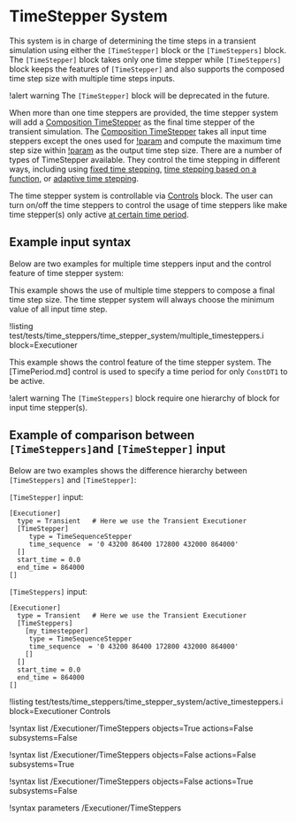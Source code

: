 # TimeStepper System

This system is in charge of determining the time steps in a transient simulation using either the `[TimeStepper]` block or the `[TimeSteppers]` block. The `[TimeStepper]` block takes only one time stepper while `[TimeSteppers]` block keeps the features of `[TimeStepper]` and also supports the composed time step size with multiple time steps inputs.

!alert warning
The `[TimeStepper]` block will be deprecated in the future.

When more than one time steppers are provided, the time stepper system will add a [Composition TimeStepper](timesteppers/CompositionDT.md) as the final time stepper of the transient simulation. The [Composition TimeStepper](timesteppers/CompositionDT.md) takes all input time steppers except the ones used for [!param](/Executioner/TimeSteppers/lower_bound) and compute the maximum time step size within [!param](/Executioner/TimeSteppers/lower_bound) as the output time step size. There are a number of types of TimeStepper available. They control the time stepping in different ways, including using [fixed time stepping](ConstantDT.md), [time stepping based on a function](FunctionDT.md), or [adaptive time stepping](IterationAdaptiveDT.md).

The time stepper system is controllable via [Controls](syntax/Controls/index.md) block. The user can turn on/off the time steppers to control the usage of time steppers like make time stepper(s) only active [at certain time period](TimePeriod.md).

## Example input syntax

Below are two examples for multiple time steppers input and the control feature of time stepper system:

This example shows the use of multiple time steppers to compose a final time step size. The time stepper system will always choose the minimum value of all input time step.

!listing test/tests/time_steppers/time_stepper_system/multiple_timesteppers.i block=Executioner

This example shows the control feature of the time stepper system. The [TimePeriod.md] control is used to specify a time period for only `ConstDT1` to be active.

!alert warning
The `[TimeSteppers]` block require one hierarchy of block for input time stepper(s).

## Example of comparison between `[TimeSteppers]`and `[TimeStepper]` input

Below are two examples shows the difference hierarchy between `[TimeSteppers]` and `[TimeStepper]`:

`[TimeStepper]` input:
```
[Executioner]
  type = Transient   # Here we use the Transient Executioner
  [TimeStepper]
     type = TimeSequenceStepper
     time_sequence  = '0 43200 86400 172800 432000 864000'
  []
  start_time = 0.0
  end_time = 864000
[]
```
`[TimeSteppers]` input:
```
[Executioner]
  type = Transient   # Here we use the Transient Executioner
  [TimeSteppers]
    [my_timestepper]
     type = TimeSequenceStepper
     time_sequence  = '0 43200 86400 172800 432000 864000'
    []
  []
  start_time = 0.0
  end_time = 864000
[]
```

!listing test/tests/time_steppers/time_stepper_system/active_timesteppers.i  block=Executioner Controls

!syntax list /Executioner/TimeSteppers objects=True actions=False subsystems=False

!syntax list /Executioner/TimeSteppers objects=False actions=False subsystems=True

!syntax list /Executioner/TimeSteppers objects=False actions=True subsystems=False

!syntax parameters /Executioner/TimeSteppers
